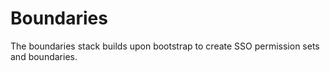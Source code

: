 # Boundaries

The boundaries stack builds upon bootstrap to create SSO permission sets and boundaries.


